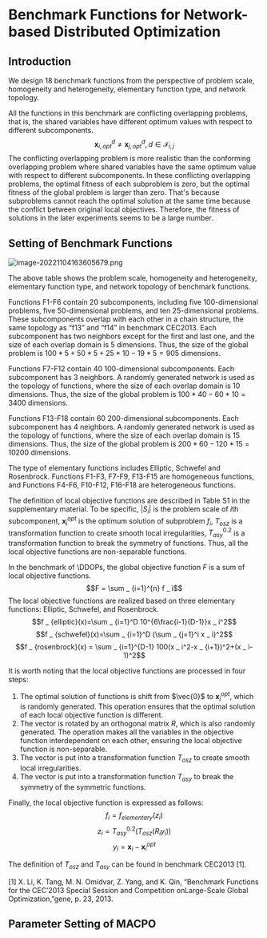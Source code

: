 # Benchmark Functions for Network-based Distributed Optimization

## Introduction

We design 18 benchmark functions from the perspective of problem scale, homogeneity and heterogeneity, elementary function type, and network topology. 

All the functions in this benchmark are conflicting overlapping problems, that is, the shared variables have different optimum values with respect to different subcomponents. 
$$\boldsymbol{x} _ {i,opt}^d \neq \boldsymbol{x} _ {j,opt}^d, d\in \mathcal{I} _ {i,j}$$
The conflicting overlapping problem is more realistic than the conforming overlapping problem where shared variables have the same optimum value with respect to different subcomponents. In these conflicting overlapping problems, the optimal fitness of each subproblem is zero, but the optimal fitness of the global problem is larger than zero. That's because subproblems cannot reach the optimal solution at the same time because the conflict between original local objectives. Therefore, the fitness of solutions in the later experiments seems to be a large number.


## Setting of Benchmark Functions

![image-20221104163605679.png](https://gitee.com/taiu/benchmark-functions-for-network-based-distributed-optimization/raw/master/img/image-20221104163605679.png)

The above table shows the problem scale, homogeneity and heterogeneity, elementary function type, and network topology of benchmark functions. 

Functions F1-F6 contain 20 subcomponents, including five 100-dimensional problems, five 50-dimensional problems, and ten 25-dimensional problems. These subcomponents overlap with each other in a chain structure, the same topology as “f13” and “f14” in benchmark CEC2013. Each subcomponent has two neighbors except for the first and last one, and the size of each overlap domain is 5 dimensions. Thus, the size of the global problem is $100 * 5+50 * 5+25 * 10-19 * 5=905$ dimensions.

Functions F7-F12 contain 40 100-dimensional subcomponents. Each subcomponent has 3 neighbors. A randomly generated network is used as the topology of functions, where the size of each overlap domain is 10 dimensions. Thus, the size of the global problem is $100 * 40-60 * 10 =3400$ dimensions.

Functions F13-F18 contain 60 200-dimensional subcomponents. Each subcomponent has 4 neighbors. A randomly generated network is used as the topology of functions, where the size of each overlap domain is 15 dimensions. Thus, the size of the global problem is $200 * 60-120 * 15 =10200$ dimensions.

The type of elementary functions includes Elliptic, Schwefel and Rosenbrock. Functions F1-F3, F7-F9, F13-F15 are homogeneous functions, and Functions F4-F6, F10-F12, F16-F18 are heterogeneous functions. 

The definition of local objective functions are described in Table S1 in the supplementary material. To be specific, $|S _ i|$ is the problem scale of $i$th subcomponent, $\boldsymbol{x} _ i^{opt}$ is the optimum solution of subproblem $f _ i$, $T _ {osz}$ is a transformation function to create smooth local irregularities, $T _ {asy}^{0.2}$ is a transformation function to break the symmetry of functions. Thus, all the local objective functions are non-separable functions. 

In the benchmark of \DDOPs, the global objective function $F$ is a sum of local objective functions.
$$F = \sum _ {i=1}^{n} f _ i$$
The local objective functions are realized based on three elementary functions: Elliptic, Schwefel, and Rosenbrock.
$$f _ {elliptic}(x)=\sum _ {i=1}^D 10^{6\frac{i-1}{D-1}}x _ i^2$$
$$f _ {schwefel}(x)=\sum _ {i=1}^D (\sum _ {j=1}^i x _ i)^2$$
$$f _ {rosenbrock}(x) = \sum _ {i=1}^{D-1} 100(x _ i^2-x _ {i+1})^2+(x _ i-1)^2$$

It is worth noting that the local objective functions are processed in four steps:

1. The optimal solution of functions is shift from $\vec{0}$ to $\boldsymbol{x} _ i^{opt}$, which is randomly generated. This operation ensures that the optimal solution of each local objective function is different. 
2. The vector is rotated by an orthogonal matrix $R$, which is also randomly generated. The operation makes all the variables in the objective function interdependent on each other, ensuring the local objective function is non-separable.
3. The vector is put into a transformation function $T _ {osz}$ to create smooth local irregularities. 
4. The vector is put into a transformation function $T _ {asy}$ to break the symmetry of the symmetric functions.


Finally, the local objective function is expressed as follows:
$$f _ i=f _ {elementary}(z _ i)$$
$$z _ i=T _ {asy}^{0.2}(T _ {osz}(R _ iy _ i))$$
$$y _ i=\boldsymbol{x} _ i-\boldsymbol{x} _ i^{opt}$$

The definition of $T _ {osz}$ and $T _ {asy}$ can be found in benchmark CEC2013 [1].

[1] X.  Li,  K.  Tang,  M.  N.  Omidvar,  Z.  Yang,  and  K.  Qin,  “Benchmark  Functions  for  the  CEC’2013  Special  Session  and  Competition  onLarge-Scale Global Optimization,”gene, p. 23, 2013.

## Parameter Setting of MACPO

